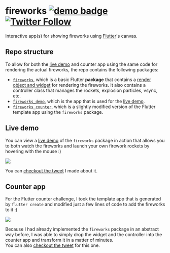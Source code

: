 # fireworks [![demo badge](https://img.shields.io/badge/fireworks-demo-yellow)][live demo] [![Twitter Follow](https://img.shields.io/twitter/follow/creativemaybeno?label=Follow&style=social)](https://twitter.com/creativemaybeno)

Interactive app(s) for showing fireworks using [Flutter]'s canvas.

## Repo structure

To allow for both the [live demo] and counter app using the same code for rendering the actual
fireworks, the repo contains the following packages:

* [`fireworks`][fireworks], which is a basic Flutter **package** that contains a
  [render object and widget](https://youtu.be/HqXNGawzSbY) for rendering the fireworks. It also
  contains a controller class that manages the rockets, explosion particles, vsync, etc.
* [`fireworks_demo`][fireworks_demo], which is the app that is used for the [live demo].
* [`fireworks_counter`][fireworks_counter], which is a slightly modified version of the Flutter
  template app using the `fireworks` package. 

## Live demo

You can view a [live demo] of the `fireworks` package in action that allows you to both watch the
fireworks and launch your own firework rockets by hovering with the mouse :)

[![](https://i.ibb.co/G240Lth/Screen-Shot-2021-01-01-at-3-10-00-AM.png)][live demo]

You can [checkout the tweet](https://twitter.com/creativemaybeno/status/1344848563264770048?s=20)
I made about it. 

## Counter app

For the Flutter counter challenge, I took the template app that is generated by `flutter create`
and modified just a few lines of code to add the fireworks to it :)

![](https://i.ibb.co/5MtbFRc/Screen-Shot-2021-01-02-at-1-43-11-AM.png)

Because I had already implemented the `fireworks` package in an abstract way before, I was able
to simply drop the widget and the controller into the counter app and transform it in a matter of
minutes.  
You can also [checkout the tweet](https://twitter.com/creativemaybeno/status/1345338801867157504?s=20) for this one.

[Flutter]: https://github.com/flutter/flutter
[live demo]: https://fireworks.creativemaybeno.dev
[fireworks]: https://github.com/creativecreatorormaybenot/fireworks/tree/main/fireworks
[fireworks_demo]: https://github.com/creativecreatorormaybenot/fireworks/tree/main/fireworks_demo
[fireworks_counter]: https://github.com/creativecreatorormaybenot/fireworks/tree/main/fireworks_counter
